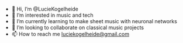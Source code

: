 - 👋 Hi, I’m @LucieKogelheide
- 👀 I’m interested in music and tech
- 🌱 I’m currently learning to make sheet music with neuronal networks
- 💞️ I’m looking to collaborate on classical music projects
- 📫 How to reach me luciekogelheide@gmail.com

<!---
LucieKogelheide/LucieKogelheide is a ✨ special ✨ repository because its `README.md` (this file) appears on your GitHub profile.
You can click the Preview link to take a look at your changes.
--->
